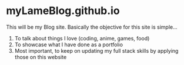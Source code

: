 # myLameBlog.github.io

This will be my Blog site. Basically the objective for this site is simple...
1. To talk about things I love (coding, anime, games, food)
2. To showcase what I have done as a portfolio
3. Most important, to keep on updating my full stack skills by applying those on this website
